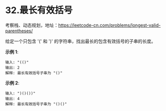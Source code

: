 # 32.最长有效括号

考察栈、动态规划，地址：https://leetcode-cn.com/problems/longest-valid-parentheses/

给定一个只包含 '(' 和 ')' 的字符串，找出最长的包含有效括号的子串的长度。

**示例 1**:

```
输入: "(()"
输出: 2
解释: 最长有效括号子串为 "()"
```

**示例 2**:

```
输入: ")()())"
输出: 4
解释: 最长有效括号子串为 "()()"
```